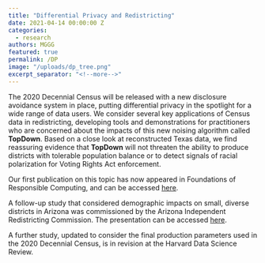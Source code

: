 ```yaml
---
title: "Differential Privacy and Redistricting"
date: 2021-04-14 00:00:00 Z
categories:
  - research
authors: MGGG
featured: true
permalink: /DP
image: "/uploads/dp_tree.png"
excerpt_separator: "<!--more-->"
---
```


The 2020 Decennial Census will be released with a new disclosure avoidance system in place, putting 
differential privacy in the spotlight for a wide range of data users.  We consider several key 
applications of Census data in redistricting, developing tools and demonstrations for practitioners 
who are concerned about the impacts of this new noising algorithm called **TopDown**.  Based on a close 
look at reconstructed Texas data, we find reassuring evidence that **TopDown** will not threaten the 
ability to produce districts with tolerable population balance or to detect signals of racial 
polarization for Voting Rights Act enforcement.

<!--more-->

Our first publication on this topic has now appeared in Foundations of Responsible Computing, and can be accessed [here](https://drops.dagstuhl.de/opus/volltexte/2021/13873/pdf/LIPIcs-FORC-2021-5.pdf).

A follow-up study that considered demographic impacts on small, diverse districts in Arizona was commissioned by 
the Arizona Independent Redistricting Commission.  The presentation can be accessed [here](/publications/AZ-DP.pdf).

A further study, updated to consider the final production parameters used in the 2020 Decennial Census, is in 
revision at the Harvard Data Science Review.
